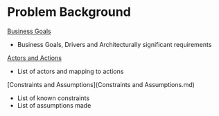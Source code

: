 # Problem Background

[Business Goals](BusinessGoal.md)
* Business Goals, Drivers and Architecturally significant requirements

[Actors and Actions](Personas.drawio)
* List of actors and mapping to actions

[Constraints and Assumptions](Constraints and Assumptions.md)
* List of known constraints
* List of assumptions made
